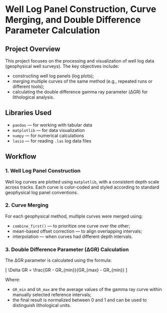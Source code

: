 # Well Log Panel Construction, Curve Merging, and Double Difference Parameter Calculation

## Project Overview

This project focuses on the processing and visualization of well log data (geophysical well surveys). The key objectives include:

- constructing well log panels (log plots);
- merging multiple curves of the same method (e.g., repeated runs or different tools);
- calculating the double difference gamma ray parameter (ΔGR) for lithological analysis.

## Libraries Used

- `pandas` — for working with tabular data
- `matplotlib` — for data visualization
- `numpy` — for numerical calculations
- `lasio` — for reading `.las` log data files

## Workflow

### 1. Well Log Panel Construction

Well log curves are plotted using `matplotlib`, with a consistent depth scale across tracks. Each curve is color-coded and styled according to standard geophysical log panel conventions.

### 2. Curve Merging

For each geophysical method, multiple curves were merged using:

- `combine_first()` — to prioritize one curve over the other;
- mean-based offset correction — to align overlapping intervals;
- interpolation — when curves had different depth intervals.

### 3. Double Difference Parameter (ΔGR) Calculation

The ΔGR parameter is calculated using the formula:

\[
\Delta GR = \frac{GR - GR_{min}}{GR_{max} - GR_{min}}
\]

Where:
- `GR_min` and `GR_max` are the average values of the gamma ray curve within manually selected reference intervals;
- the final result is normalized between 0 and 1 and can be used to distinguish lithological units.
